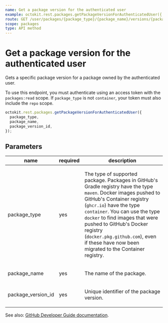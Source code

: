 ```yaml
---
name: Get a package version for the authenticated user
example: octokit.rest.packages.getPackageVersionForAuthenticatedUser({ package_type, package_name, package_version_id })
route: GET /user/packages/{package_type}/{package_name}/versions/{package_version_id}
scope: packages
type: API method
---
```


# Get a package version for the authenticated user

Gets a specific package version for a package owned by the authenticated user.

To use this endpoint, you must authenticate using an access token with the `packages:read` scope.
If `package_type` is not `container`, your token must also include the `repo` scope.

```js
octokit.rest.packages.getPackageVersionForAuthenticatedUser({
  package_type,
  package_name,
  package_version_id,
});
```

## Parameters

<table>
  <thead>
    <tr>
      <th>name</th>
      <th>required</th>
      <th>description</th>
    </tr>
  </thead>
  <tbody>
    <tr><td>package_type</td><td>yes</td><td>

The type of supported package. Packages in GitHub's Gradle registry have the type `maven`. Docker images pushed to GitHub's Container registry (`ghcr.io`) have the type `container`. You can use the type `docker` to find images that were pushed to GitHub's Docker registry (`docker.pkg.github.com`), even if these have now been migrated to the Container registry.

</td></tr>
<tr><td>package_name</td><td>yes</td><td>

The name of the package.

</td></tr>
<tr><td>package_version_id</td><td>yes</td><td>

Unique identifier of the package version.

</td></tr>
  </tbody>
</table>

See also: [GitHub Developer Guide documentation](https://docs.github.com/enterprise-cloud@latest//rest/reference/packages#get-a-package-version-for-the-authenticated-user).
